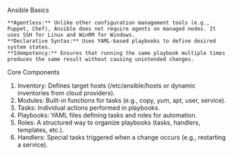 Ansible Basics

    **Agentless:** Unlike other configuration management tools (e.g., Puppet, Chef), Ansible does not require agents on managed nodes. It uses SSH for Linux and WinRM for Windows.
    **Declarative Syntax:** Uses YAML-based playbooks to define desired system states.
    **Idempotency:** Ensures that running the same playbook multiple times produces the same result without causing unintended changes.

Core Components

  1. Inventory: Defines target hosts (/etc/ansible/hosts or dynamic inventories from cloud providers).
  2. Modules: Built-in functions for tasks (e.g., copy, yum, apt, user, service).
  3. Tasks: Individual actions performed in playbooks.
  4. Playbooks: YAML files defining tasks and roles for automation.
  5. Roles: A structured way to organize playbooks (tasks, handlers, templates, etc.).
  6. Handlers: Special tasks triggered when a change occurs (e.g., restarting a service).

    
